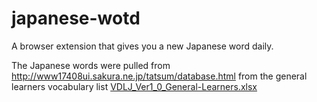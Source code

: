 # japanese-wotd

A browser extension that gives you a new Japanese word daily.

The Japanese words were pulled from http://www17408ui.sakura.ne.jp/tatsum/database.html from the general learners vocabulary list [VDLJ_Ver1_0_General-Learners.xlsx](http://www17408ui.sakura.ne.jp/tatsum/database/VDLJ_Ver1_0_General-Learners.xlsx)
